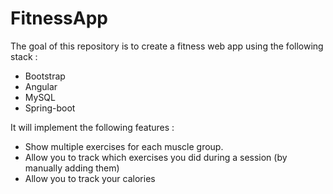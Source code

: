 # FitnessApp

The goal of this repository is to create a fitness web app using the following stack :
-   Bootstrap
-   Angular 
-   MySQL
-   Spring-boot

It will implement the following features :
-   Show multiple exercises for each muscle group.
-   Allow you to track which exercises you did during a session (by manually adding them)
-   Allow you to track your calories
